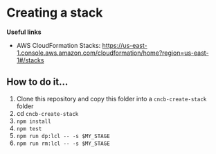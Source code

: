 # Creating a stack

**Useful links**
- AWS CloudFormation Stacks: https://us-east-1.console.aws.amazon.com/cloudformation/home?region=us-east-1#/stacks


## How to do it...
1. Clone this repository and copy this folder into a `cncb-create-stack` folder
2. cd `cncb-create-stack`
3. `npm install`
4. `npm test`
5. `npm run dp:lcl -- -s $MY_STAGE`
6. `npm run rm:lcl -- -s $MY_STAGE`
